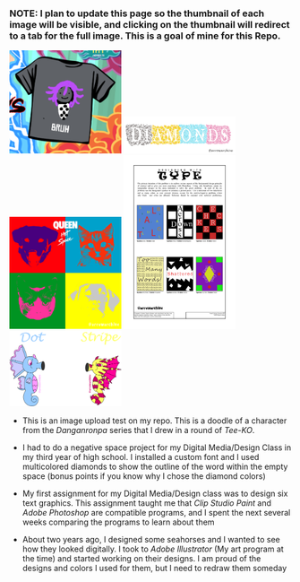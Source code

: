 ### NOTE: I plan to update this page so the thumbnail of each image will be visible, and clicking on the thumbnail will redirect to a tab for the full image. This is a goal of mine for this Repo.

[<img src="images/omabruh.png" alt="omabruh" width="200"/>](images/omabruh.png) 
[<img src="images/negativespace.png" alt="negativespace" width="200"/>](images/negativespace.png)
[<img src="images/animalalbum.png" alt="animalalbum" width="200"/>](images/animalalbum.png)
[<img src="images/typedesign.jpg" alt="typedesign" width="200"/>](images/typedesign.jpg) 
[<img src="images/seahorses.png" alt="seahorses" width="200"/>](images/seahorses.png) 



* This is an image upload test on my repo. This is a doodle of a character from the *Danganronpa* series that I drew in a round of *Tee-KO*.

* I had to do a negative space project for my Digital Media/Design Class in my third year of high school. I installed a custom font and I used multicolored diamonds to show the outline of the word within the empty space (bonus points if you know why I chose the diamond colors) 

* My first assignment for my Digital Media/Design class was to design six text graphics. This assignment taught me that *Clip Studio Paint* and *Adobe Photoshop* are compatible programs, and I spent the next several weeks comparing the programs to learn about them 

* About two years ago, I designed some seahorses and I wanted to see how they looked digitally. I took to *Adobe Illustrator* (My art program at the time) and started working on their designs. I am proud of the designs and colors I used for them, but I need to redraw them someday

